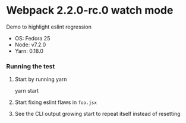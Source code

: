 # Webpack 2.2.0-rc.0 watch mode

Demo to highlight eslint regression

- OS: Fedora 25
- Node: v7.2.0
- Yarn: 0.18.0


### Running the test

1. Start by running
    yarn

    yarn start


2. Start fixing eslint flaws in `foo.jsx`

3. See the CLI output growing start to repeat itself instead of resetting

